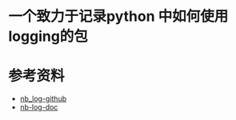 # 一个致力于记录python 中如何使用logging的包
# 参考资料
- [nb_log-github](https://github.com/ydf0509/nb_log/tree/master)
- [nb-log-doc](https://nb-log-doc.readthedocs.io/zh-cn/latest/index.html)